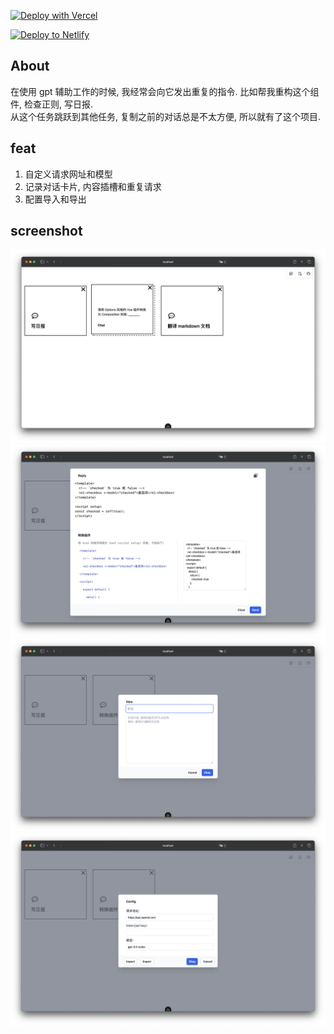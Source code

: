 [![Deploy with Vercel](https://vercel.com/button)](https://vercel.com/new/clone?repository-url=https%3A%2F%2Fgithub.com%2Fray-d-song%2Fgpt-chat-snippet)

[![Deploy to Netlify](https://www.netlify.com/img/deploy/button.svg)](https://app.netlify.com/start/deploy?repository=https://github.com/Ray-D-Song/gpt-chat-snippet)

## About
在使用 gpt 辅助工作的时候, 我经常会向它发出重复的指令. 比如帮我重构这个组件, 检查正则, 写日报.  
从这个任务跳跃到其他任务, 复制之前的对话总是不太方便, 所以就有了这个项目.  

## feat
1. 自定义请求网址和模型
2. 记录对话卡片, 内容插槽和重复请求
3. 配置导入和导出

## screenshot
![screenshot](/img/main_page.png)
![screenshot](/img/dialog.png)
![screenshot](/img/new.png)
![screenshot](/img/config.png)